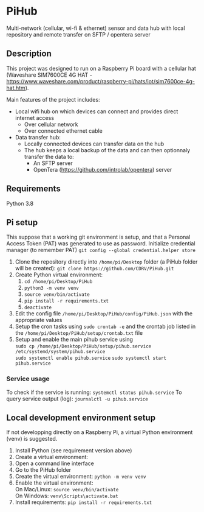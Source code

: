 # PiHub
Multi-network (cellular, wi-fi &amp; ethernet) sensor and data hub with local repository and remote transfer on SFTP / opentera server

## Description
This project was designed to run on a Raspberry Pi board with a cellular hat (Waveshare SIM7600CE 4G HAT - https://www.waveshare.com/product/raspberry-pi/hats/iot/sim7600ce-4g-hat.htm).

Main features of the project includes:
  * Local wifi hub on which devices can connect and provides direct internet access
    * Over cellular network
    * Over connected ethernet cable
  * Data transfer hub:
    * Locally connected devices can transfer data on the hub
    * The hub keeps a local backup of the data and can then optionnaly transfer the data to:
      * An SFTP server
      * OpenTera (https://github.com/introlab/opentera) server

## Requirements
Python 3.8

## Pi setup

This suppose that a working git environment is setup, and that a Personal Access Token (PAT) was generated to use as password.
Initialize credential manager (to remember PAT) `git config --global credential.helper store`

  1. Clone the repository directly into `/home/pi/Desktop` folder (a PiHub folder will be created): `git clone https://github.com/CDRV/PiHub.git`
  2. Create Python virtual environment:
     1. `cd /home/pi/Desktop/PiHub`
     2. `python3 -m venv venv`
     3. `source venv/bin/activate`
     4. `pip install -r requirements.txt`
     5. `deactivate`
  4. Edit the config file `/home/pi/Desktop/PiHub/config/PiHub.json` with the appropriate values
  5. Setup the cron tasks using `sudo crontab -e` and the crontab job listed in the `/home/pi/Desktop/PiHub/setup/crontab.txt` file
  6. Setup and enable the main pihub service using<br>
     `sudo cp /home/pi/Desktop/PiHub/setup/pihub.service /etc/systemd/system/pihub.service`<br>
     `sudo systemctl enable pihub.service`
     `sudo systemctl start pihub.service`
     
### Service usage
To check if the service is running: `systemctl status pihub.service`
To query service output (log): `journalctl -u pihub.service`

## Local development environment setup
If not developping directly on a Raspberry Pi, a virtual Python environment (venv) is suggested. 

1. Install Python (see requirement version above)
2. Create a virtual environment:
  1. Open a command line interface
  2. Go to the PiHub folder
  3. Create the virtual environment: `python -m venv venv`
  4. Enable the virtual environment: <br>
     On Mac/Linux: `source venv/bin/activate`<br>
     On Windows: `venv\Scripts\activate.bat`
  5. Install requirements: `pip install -r requirements.txt`

